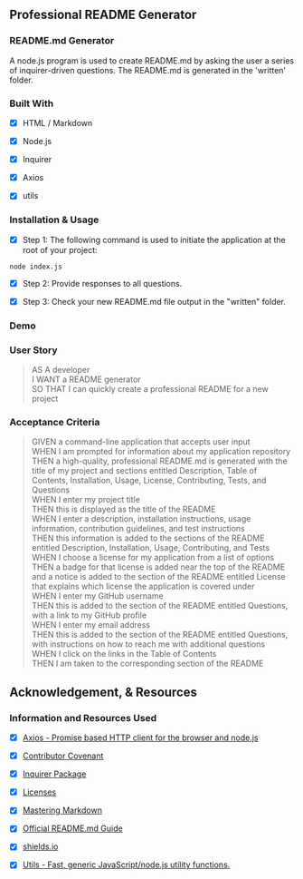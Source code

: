 ## Professional README Generator

### README.md Generator

A node.js program is used to create README.md by asking the user a series of inquirer-driven questions. 
The README.md is generated in the 'written' folder.

### Built With

* [x] HTML / Markdown

* [x] Node.js

* [x] Inquirer

* [x] Axios

* [x] utils


### Installation & Usage

* [x] Step 1: The following command is used to initiate the application at the root of your project:
```
node index.js
```
* [x] Step 2: Provide responses to all questions.

* [x] Step 3: Check your new README.md file output in the "written" folder.

### Demo



### User Story

> AS A developer       
> I WANT a README generator       
> SO THAT I can quickly create a professional README for a new project       

### Acceptance Criteria 

> GIVEN a command-line application that accepts user input       
> WHEN I am prompted for information about my application repository       
> THEN a high-quality, professional README.md is generated with the title of my project and sections entitled Description, Table of Contents, Installation, Usage, License, Contributing, Tests, and Questions       
> WHEN I enter my project title       
> THEN this is displayed as the title of the README       
> WHEN I enter a description, installation instructions, usage information, contribution guidelines, and test instructions       
> THEN this information is added to the sections of the README entitled Description, Installation, Usage, Contributing, and Tests       
> WHEN I choose a license for my application from a list of options       
> THEN a badge for that license is added near the top of the README and a notice is added to the section of the README entitled License that explains which license the application is covered under       
> WHEN I enter my GitHub username       
> THEN this is added to the section of the README entitled Questions, with a link to my GitHub profile       
> WHEN I enter my email address       
> THEN this is added to the section of the README entitled Questions, with instructions on how to reach me with additional questions       
> WHEN I click on the links in the Table of Contents       
> THEN I am taken to the corresponding section of the README          

## Acknowledgement, & Resources

### Information and Resources Used

* [x] [Axios - Promise based HTTP client for the browser and node.js](https://www.npmjs.com/package/axios)

* [x] [Contributor Covenant](https://www.contributor-covenant.org/)

* [x] [Inquirer Package](https://www.npmjs.com/package/inquirer)

* [x] [Licenses](https://choosealicense.com/)

* [x] [Mastering Markdown](https://guides.github.com/features/mastering-markdown/)

* [x] [Official README.md Guide](https://github.com/coding-boot-camp/potential-enigma/blob/master/readme-guide.md)

* [x] [shields.io](https://shields.io/)

* [x] [Utils - Fast, generic JavaScript/node.js utility functions.](https://www.npmjs.com/package/utils)

